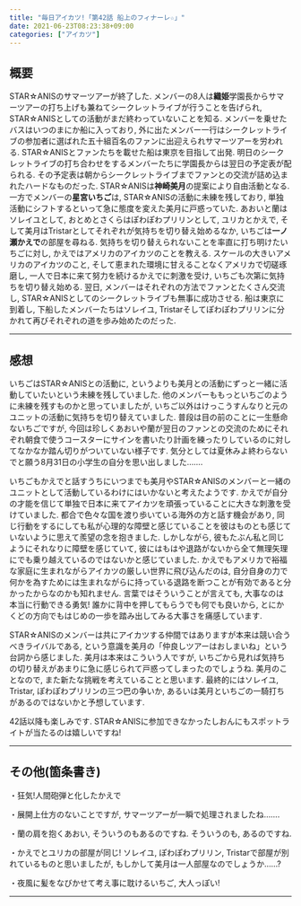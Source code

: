 ```yaml
---
title: "毎日アイカツ!「第42話 船上のフィナーレ☆」"
date: 2021-06-23T08:23:38+09:00
categories: ["アイカツ"]
---
```

## 概要

STAR☆ANISのサマーツアーが終了した. メンバーの8人は**織姫**学園長からサマーツアーの打ち上げも兼ねてシークレットライブが行うことを告げられ, STAR☆ANISとしての活動がまだ終わっていないことを知る. メンバーを乗せたバスはいつのまにか船に入っており, 外に出たメンバー一行はシークレットライブの参加者に選ばれた五十組百名のファンに出迎えられサマーツアーを労われる. STAR☆ANISとファンたちを載せた船は東京を目指して出発. 明日のシークレットライブの打ち合わせをするメンバーたちに学園長からは翌日の予定表が配られる. その予定表は朝からシークレットライブまでファンとの交流が詰め込まれたハードなものだった. STAR☆ANISは**神崎美月**の提案により自由活動となる. 一方でメンバーの**星宮いちご**は, STAR☆ANISの活動に未練を残しており, 単独活動にシフトするといって急に態度を変えた美月に戸惑っていた. あおいと蘭はソレイユとして, おとめとさくらはぽわぽわプリリンとして, ユリカとかえで, そして美月はTristarとしてそれぞれが気持ちを切り替え始めるなか, いちごは**一ノ瀬かえで**の部屋を尋ねる. 気持ちを切り替えられないことを率直に打ち明けたいちごに対し, かえではアメリカのアイカツのことを教える. スケールの大きいアメリカのアイカツのこと, そして恵まれた環境に甘えることなくアメリカで切磋琢磨し, 一人で日本に来て努力を続けるかえでに刺激を受け, いちごも次第に気持ちを切り替え始める. 翌日, メンバーはそれぞれの方法でファンとたくさん交流し, STAR☆ANISとしてのシークレットライブも無事に成功させる. 船は東京に到着し, 下船したメンバーたちはソレイユ, Tristarそしてぽわぽわプリリンに分かれて再びそれぞれの道を歩み始めたのだった.

***

## 感想

いちごはSTAR☆ANISとの活動に, というよりも美月との活動にずっと一緒に活動していたいという未練を残していました. 他のメンバーももっといちごのように未練を残すものかと思っていましたが, いちご以外はけっこうすんなりと元のユニットの活動に気持ちを切り替えていました. 普段は目の前のことに一生懸命ないちごですが, 今回は珍しくあおいや蘭が翌日のファンとの交流のためにそれぞれ朝食で使うコースターにサインを書いたり計画を練ったりしているのに対してなかなか踏ん切りがついていない様子です. 気分としては夏休みよ終わらないでと願う8月31日の小学生の自分を思い出しました…….

いちごもかえでと話すうちにいつまでも美月やSTAR☆ANISのメンバーと一緒のユニットとして活動しているわけにはいかないと考えたようです. かえでが自分の才能を信じて単独で日本に来てアイカツを頑張っていることに大きな刺激を受けていました. 都合で色々な国を渡り歩いている海外の方と話す機会があり, 同じ行動をするにしても私が心理的な障壁と感じていることを彼はものとも感じていないように思えて羨望の念を抱きました. しかしながら, 彼もたぶん私と同じようにそれなりに障壁を感じていて, 彼にはもはや退路がないから全て無理矢理にでも乗り越えているのではないかと感じていました. かえでもアメリカで裕福な家庭に生まれながらアイカツの厳しい世界に飛び込んだのは, 自分自身の力で何かを為すためには生まれながらに持っている退路を断つことが有効であると分かったからなのかも知れません. 言葉ではそういうことが言えても, 大事なのは本当に行動できる勇気! 誰かに背中を押してもらうでも何でも良いから, とにかくどの方向でもはじめの一歩を踏み出してみる大事さを痛感しています.

STAR☆ANISのメンバーは共にアイカツする仲間ではありますが本来は競い合うべきライバルである, という意識を美月の「仲良しツアーはおしまいね」という台詞から感じました. 美月は本来はこういう人ですが, いちごから見れば気持ちの切り替えがあまりに急に感じられて戸惑ってしまったのでしょうね. 美月のことなので, また新たな挑戦を考えていることと思います. 最終的にはソレイユ, Tristar, ぽわぽわプリリンの三つ巴の争いか, あるいは美月といちごの一騎打ちがあるのではないかと予想しています.

42話以降も楽しみです. STAR☆ANISに参加できなかったしおんにもスポットライトが当たるのは嬉しいですね!

***

## その他(箇条書き)

・狂気!人間砲弾と化したかえで

・展開上仕方のないことですが, サマーツアーが一瞬で処理されましたね…….

・蘭の肩を抱くあおい, そういうのもあるのですね. そういうのも, あるのですね.

・かえでとユリカの部屋が同じ! ソレイユ, ぽわぽわプリリン, Tristarで部屋が別れているものと思いましたが, もしかして美月は一人部屋なのでしょうか……?

・夜風に髪をなびかせて考え事に耽けるいちご, 大人っぽい!

***
